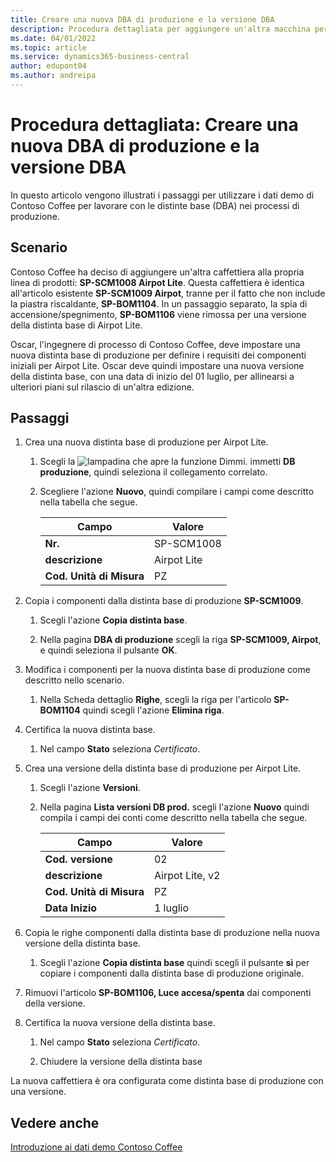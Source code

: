 ```yaml
---
title: Creare una nuova DBA di produzione e la versione DBA
description: Procedura dettagliata per aggiungere un'altra macchina per il caffè alla linea di prodotti di Contoso Coffee in Business Central.
ms.date: 04/01/2022
ms.topic: article
ms.service: dynamics365-business-central
author: edupont04
ms.author: andreipa
---
```

# <a name="walkthrough-create-a-new-production-bom-and-bom-version" />Procedura dettagliata: Creare una nuova DBA di produzione e la versione DBA

In questo articolo vengono illustrati i passaggi per utilizzare i dati demo di Contoso Coffee per lavorare con le distinte base (DBA) nei processi di produzione.  

## <a name="scenario" />Scenario

Contoso Coffee ha deciso di aggiungere un'altra caffettiera alla propria linea di prodotti: **SP-SCM1008 Airpot Lite**. Questa caffettiera è identica all'articolo esistente **SP-SCM1009 Airpot**, tranne per il fatto che non include la piastra riscaldante, **SP-BOM1104**. In un passaggio separato, la spia di accensione/spegnimento, **SP-BOM1106** viene rimossa per una versione della distinta base di Airpot Lite.

Oscar, l'ingegnere di processo di Contoso Coffee, deve impostare una nuova distinta base di produzione per definire i requisiti dei componenti iniziali per Airpot Lite. Oscar deve quindi impostare una nuova versione della distinta base, con una data di inizio del 01 luglio, per allinearsi a ulteriori piani sul rilascio di un'altra edizione.

## <a name="steps" />Passaggi

1. Crea una nuova distinta base di produzione per Airpot Lite.

    1. Scegli la ![lampadina che apre la funzione Dimmi.](../../media/ui-search/search_small.png "Dimmi cosa vuoi fare") immetti **DB produzione**, quindi seleziona il collegamento correlato.  

    2. Scegliere l'azione **Nuovo**, quindi compilare i campi come descritto nella tabella che segue.  

        |Campo  |Valore  |
        |---------|---------|
        |**Nr.** |SP-SCM1008|
        |**descrizione** |Airpot Lite|
        |**Cod. Unità di Misura**|PZ  |

2. Copia i componenti dalla distinta base di produzione **SP-SCM1009**.

    1. Scegli l'azione **Copia distinta base**.

    2. Nella pagina **DBA di produzione** scegli la riga **SP-SCM1009, Airpot**, e quindi seleziona il pulsante **OK**.

3. Modifica i componenti per la nuova distinta base di produzione come descritto nello scenario.

    1. Nella Scheda dettaglio **Righe**, scegli la riga per l'articolo **SP-BOM1104** quindi scegli l'azione **Elimina riga**.  

4. Certifica la nuova distinta base.  

    1. Nel campo **Stato** seleziona *Certificato*.  

5. Crea una versione della distinta base di produzione per Airpot Lite.

    1. Scegli l'azione **Versioni**.

    2. Nella pagina **Lista versioni DB prod.** scegli l'azione **Nuovo** quindi compila i campi dei conti come descritto nella tabella che segue.  

        |Campo  |Valore  |
        |---------|---------|
        |**Cod. versione** |02|
        |**descrizione** |Airpot Lite, v2|
        |**Cod. Unità di Misura**|PZ  |  
        |**Data Inizio**|1 luglio  |  

6. Copia le righe componenti dalla distinta base di produzione nella nuova versione della distinta base.

    1. Scegli l'azione **Copia distinta base** quindi scegli il pulsante **sì** per copiare i componenti dalla distinta base di produzione originale.

7. Rimuovi l'articolo **SP-BOM1106, Luce accesa/spenta** dai componenti della versione.

8. Certifica la nuova versione della distinta base.

    1. Nel campo **Stato** seleziona *Certificato*.  

    2. Chiudere la versione della distinta base

La nuova caffettiera è ora configurata come distinta base di produzione con una versione.  

## <a name="see-also" />Vedere anche

[Introduzione ai dati demo Contoso Coffee](../contoso-coffee-intro.md)  
